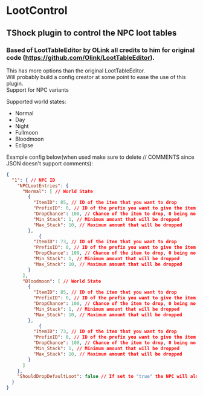 # LootControl
## TShock plugin to control the NPC loot tables
### Based of LootTableEditor by OLink all credits to him for original code (https://github.com/Olink/LootTableEditor).
This has more options than the original LootTableEditor.  
Will probably build a config creator at some point to ease the use of this plugin.  
Support for NPC variants

Supported world states:
- Normal
- Day
- Night
- Fullmoon
- Bloodmoon
- Eclipse

Example config below(when used make sure to delete // COMMENTS since JSON doesn't support comments):

```json
{
  "1": { // NPC ID
    "NPCLootEntries": {
      "Normal": [ // World State
        {
          "ItemID": 85, // ID of the item that you want to drop
          "PrefixID": 0, // ID of the prefix you want to give the item
          "DropChance": 100, // Chance of the item to drop, 0 being no chance and 100 will always drop it
          "Min_Stack": 1, // Minimum amount that will be dropped
          "Max_Stack": 10, // Maximum amount that will be dropped
        },
		    {
          "ItemID": 73, // ID of the item that you want to drop
          "PrefixID": 0, // ID of the prefix you want to give the item
          "DropChance": 100, // Chance of the item to drop, 0 being no chance and 100 will always drop it
          "Min_Stack": 1, // Minimum amount that will be dropped
          "Max_Stack": 10, // Maximum amount that will be dropped
        }
      ],
      "Bloodmoon": [ // World State
        {
          "ItemID": 85, // ID of the item that you want to drop
          "PrefixID": 0, // ID of the prefix you want to give the item
          "DropChance": 100, // Chance of the item to drop, 0 being no chance and 100 will always drop it
          "Min_Stack": 1, // Minimum amount that will be dropped
          "Max_Stack": 10, // Maximum amount that will be dropped
        },
		    {
          "ItemID": 73, // ID of the item that you want to drop
          "PrefixID": 0, // ID of the prefix you want to give the item
          "DropChance": 100, // Chance of the item to drop, 0 being no chance and 100 will always drop it
          "Min_Stack": 1, // Minimum amount that will be dropped
          "Max_Stack": 10, // Maximum amount that will be dropped
        }
      ]
    },
    "ShouldDropDefaultLoot": false // If set to "true" the NPC will also drop their default loot defined by Terraria itself
  }
}
```
